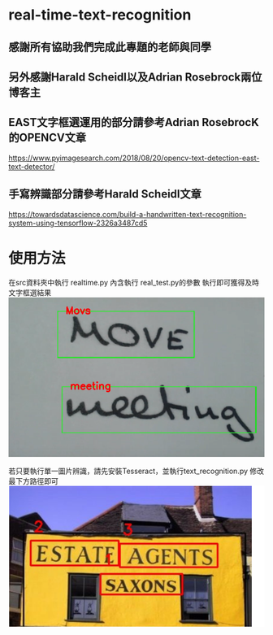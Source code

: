 # real-time-text-recognition
## 感謝所有協助我們完成此專題的老師與同學
## 另外感謝Harald Scheidl以及Adrian Rosebrock兩位博客主
## EAST文字框選運用的部分請參考Adrian RosebrocK的OPENCV文章
https://www.pyimagesearch.com/2018/08/20/opencv-text-detection-east-text-detector/

## 手寫辨識部分請參考Harald Scheidl文章
https://towardsdatascience.com/build-a-handwritten-text-recognition-system-using-tensorflow-2326a3487cd5

# 使用方法
在src資料夾中執行 realtime.py 內含執行 real_test.py的參數
執行即可獲得及時文字框選結果
![image](https://github.com/stu12140513/real-time-recognition/blob/master/demo1.PNG)

若只要執行單一圖片辨識，請先安裝Tesseract，並執行text_recognition.py 修改最下方路徑即可
![image](https://github.com/stu12140513/real-time-recognition/blob/master/demo2.PNG)
